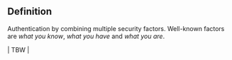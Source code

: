 ## Definition
Authentication by combining multiple security factors. Well-known factors are *what you know*, *what you have* and *what you are*. 

| TBW |